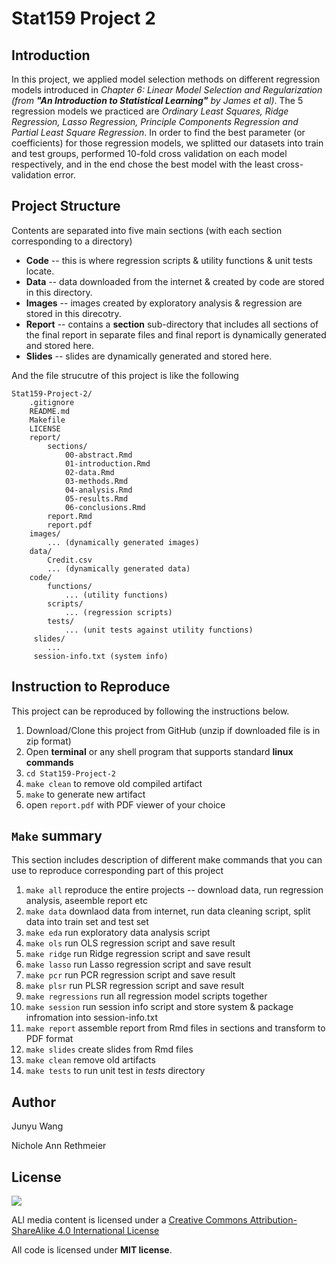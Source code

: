 # Stat159 Project 2

Introduction
---
In this project, we applied model selection methods on different regression models introduced in _Chapter 6: Linear Model Selection and Regularization (from **"An Introduction to Statistical Learning"** by James et al)_. The 5 regression models we practiced are _Ordinary Least Squares, Ridge Regression, Lasso Regression, Principle Components Regression and Partial Least Square Regression_. In order to find the best parameter (or coefficients) for those regression models, we splitted our datasets into train and test groups, performed 10-fold cross validation on each model respectively, and in the end chose the best model with the least cross-validation error.

Project Structure
---
Contents are separated into five main sections (with each section corresponding to a directory)
* **Code** -- this is where regression scripts & utility functions & unit tests locate.
* **Data** -- data downloaded from the internet & created by code are stored in this directory.
* **Images** -- images created by exploratory analysis & regression are stored in this direcotry.
* **Report** -- contains a **section** sub-directory that includes all sections of the final report in separate files and final report is dynamically generated and stored here.
* **Slides** -- slides are dynamically generated and stored here.

And the file strucutre of this project is like the following
```
Stat159-Project-2/
	.gitignore
	README.md
	Makefile
	LICENSE
	report/
		sections/
			00-abstract.Rmd
			01-introduction.Rmd
			02-data.Rmd
			03-methods.Rmd
			04-analysis.Rmd
			05-results.Rmd
			06-conclusions.Rmd
		report.Rmd
		report.pdf
	images/
		... (dynamically generated images)
	data/
	    Credit.csv
	    ... (dynamically generated data)
	code/
	    functions/
	        ... (utility functions)
	    scripts/
	        ... (regression scripts)
	    tests/
	        ... (unit tests against utility functions)
	 slides/
	    ...
	 session-info.txt (system info)
```

Instruction to Reproduce
---
This project can be reproduced by following the instructions below.

1. Download/Clone this project from GitHub (unzip if downloaded file is in zip format)
2. Open **terminal** or any shell program that supports standard **linux commands**
3. `cd Stat159-Project-2`
4. `make clean` to remove old compiled artifact
5. `make` to generate new artifact
6. open `report.pdf` with PDF viewer of your choice

`Make` summary
---
This section includes description of different make commands that you can use to reproduce corresponding part of this project

1. `make all` reproduce the entire projects -- download data, run regression analysis, aseemble report etc
2. `make data` downlaod data from internet, run data cleaning script, split data into train set and test set
3. `make eda` run exploratory data analysis script
4. `make ols` run OLS regression script and save result
5. `make ridge` run Ridge regression script and save result
6. `make lasso` run Lasso regression script and save result
7. `make pcr` run PCR regression script and save result
8. `make plsr` run PLSR regression script and save result
9. `make regressions` run all regression model scripts together
10. `make session` run session info script and store system & package infromation into session-info.txt
11. `make report` assemble report from Rmd files in sections and transform to PDF format
12. `make slides` create slides from Rmd files
13. `make clean` remove old artifacts
14. `make tests` to run unit test in _tests_ directory


Author
---
Junyu Wang

Nichole Ann Rethmeier

License
---
![](https://i.creativecommons.org/l/by-sa/4.0/88x31.png)

ALl media content is licensed under a [Creative Commons Attribution-ShareAlike 4.0 International License]("http://creativecommons.org/licenses/by-sa/4.0/".)

All code is licensed under **MIT license**.